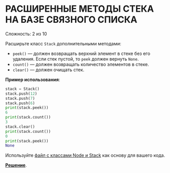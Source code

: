 # РАСШИРЕННЫЕ МЕТОДЫ СТЕКА НА БАЗЕ СВЯЗНОГО СПИСКА

Сложность: 2 из 10

Расширьте класс `Stack` дополнительными методами:

- `peek()` — должен возвращать верхний элемент в стеке без его удаления.
Если стек пустой, то `peek` должен вернуть `None`.
- `count()` — должен возвращать количество элементов в стеке.
- `clear()` — должен очищать стек.

**Пример использования**:

```python
stack = Stack()
stack.push(12)
stack.push(7)
stack.push(6)
print(stack.peek())
6
print(stack.count())
3
stack.clear()
print(stack.count())
0
print(stack.peek())
None
```

Используйте [файл с классами Node и Stack](initial.py) как основу для вашего кода.

**[Решение](extended_stack_methods.py)**.